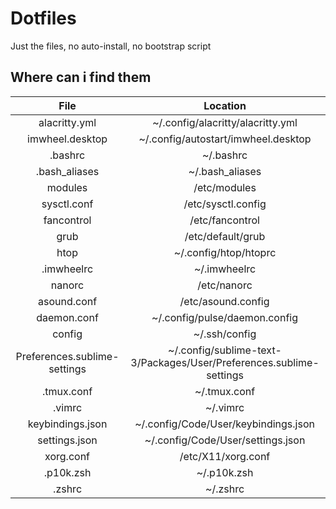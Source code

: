 # Dotfiles

Just the files, no auto-install, no bootstrap script

## Where can i find them

| File                         | Location                                                            |
|:----------------------------:|:-------------------------------------------------------------------:|
| alacritty.yml                | ~/.config/alacritty/alacritty.yml                                   |
| imwheel.desktop              | ~/.config/autostart/imwheel.desktop                                 |
| .bashrc                      | ~/.bashrc                                                           |
| .bash_aliases                | ~/.bash_aliases                                                     |
| modules                      | /etc/modules                                                        |
| sysctl.conf                  | /etc/sysctl.config                                                  |
| fancontrol                   | /etc/fancontrol                                                     |
| grub                         | /etc/default/grub                                                   |
| htop                         | ~/.config/htop/htoprc                                               |
| .imwheelrc                   | ~/.imwheelrc                                                        |
| nanorc                       | /etc/nanorc                                                         |
| asound.conf                  | /etc/asound.config                                                  |
| daemon.conf                  | ~/.config/pulse/daemon.config                                       |
| config                       | ~/.ssh/config                                                       |
| Preferences.sublime-settings | ~/.config/sublime-text-3/Packages/User/Preferences.sublime-settings |
| .tmux.conf                   | ~/.tmux.conf                                                        |
| .vimrc                       | ~/.vimrc                                                            |
| keybindings.json             | ~/.config/Code/User/keybindings.json                                |
| settings.json                | ~/.config/Code/User/settings.json                                   |
| xorg.conf                    | /etc/X11/xorg.conf                                                  |
| .p10k.zsh                    | ~/.p10k.zsh                                                         |
| .zshrc                       | ~/.zshrc                                                            |
